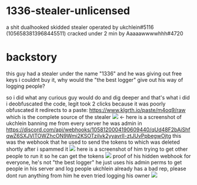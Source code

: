 # 1336-stealer-unlicensed

a shit dualhooked skidded stealer operated by ukchlein#5116 (1056583813968445511)
cracked under 2 min by Aaaaawwwwhhh#4720

# backstory
this guy had a stealer under the name "1336" and he was giving out free keys
i couldnt buy it, why would the "the best logger" give out his way of logging people?

so i did what any curious guy would do and dig deeper and that's what i did
i deobfuscated the code, legit took 2 clicks because it was poorly obfuscated
it redirects to a paste: https://www.klgrth.io/paste/m4oq9/raw which is the complete source of the stealer
![](https://media.discordapp.net/attachments/1053746327026147369/1060721750511464508/image.png?width=327&height=365) <- here is a screenshot of ukchlein banning me from every server he was admin in
https://discord.com/api/webhooks/1058120004190609440/qUd48F2bAiShfqwZ6SXJVlTOWZhcON9Wmi2KSOTziIvk2yyavrlI-ztJUvPpbegwOjtg 
this was the webhook that he used to send the tokens to which was deleted shortly after i spammed it
![](https://media.discordapp.net/attachments/1053746327026147369/1060721750154936361/image.png?width=337&height=129) here is a screenshot of him trying to get other people to run it so he can get the tokens
![](https://media.discordapp.net/attachments/1053746327026147369/1060721749777461348/image.png?width=1101&height=67) proof of his hidden webhook
for everyone, he's not "the best logger" he just uses his admin perms to get people in his server and log people
ukchlein already has a bad rep, please dont run anything from him 
he even tried logging his owner
![](https://media.discordapp.net/attachments/1058477388834549842/1060725786690199623/32cpUp.png?width=384&height=203)
